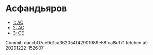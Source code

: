 # Асфандьяров
- [1: AC](1.md)
- [2: AC](2.md)
- [3: CE](3.md)

Commit: daccb07ce9d1ca362054f42901989e58fca8df71
 fetched at: 20201222-152607
